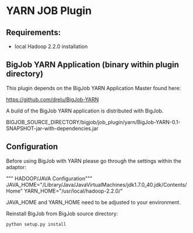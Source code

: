 # YARN JOB Plugin

## Requirements:

* local Hadoop 2.2.0 installation

## BigJob YARN Application (binary within plugin directory)
This plugin depends on the BigJob YARN Application Master found here:

<https://github.com/drelu/BigJob-YARN>

A build of the BigJob YARN application is distributed with BigJob.

BIGJOB_SOURCE_DIRECTORY/bigjob/job_plugin/yarn/BigJob-YARN-0.1-SNAPSHOT-jar-with-dependencies.jar

## Configuration

Before using BigJob with YARN please go through the settings within the adaptor:

""" HADOOP/JAVA Configuration"""
JAVA_HOME="/Library/Java/JavaVirtualMachines/jdk1.7.0_40.jdk/Contents/Home"
YARN_HOME="/usr/local/hadoop-2.2.0/"

JAVA_HOME and YARN_HOME need to be adjusted to your environment.

Reinstall BigJob from BigJob source directory:

    python setup.py install